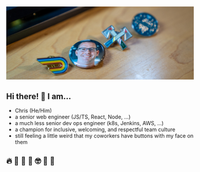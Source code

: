 ![Pride, Engineer of the Month, and Hackathon Pins](https://github.com/chrsjxn/chrsjxn/blob/master/DSC00701-HDR.jpg)

## Hi there! 👋 I am...
- Chris (He/Him)
- a senior web engineer (JS/TS, React, Node, ...)
- a much less senior dev ops engineer (k8s, Jenkins, AWS, ...)
- a champion for inclusive, welcoming, and respectful team culture
- still feeling a little weird that my coworkers have buttons with my face on them

## :fire: :raised_hands: :rocket: :rofl: :nerd_face: :fist_right: :fist_left:

<!--
**chrsjxn/chrsjxn** is a ✨ _special_ ✨ repository because its `README.md` (this file) appears on your GitHub profile.

Here are some ideas to get you started:

- 🔭 I’m currently working on ...
- 🌱 I’m currently learning ...
- 👯 I’m looking to collaborate on ...
- 🤔 I’m looking for help with ...
- 💬 Ask me about ...
- 📫 How to reach me: ...
- 😄 Pronouns: ...
- ⚡ Fun fact: ...
-->
